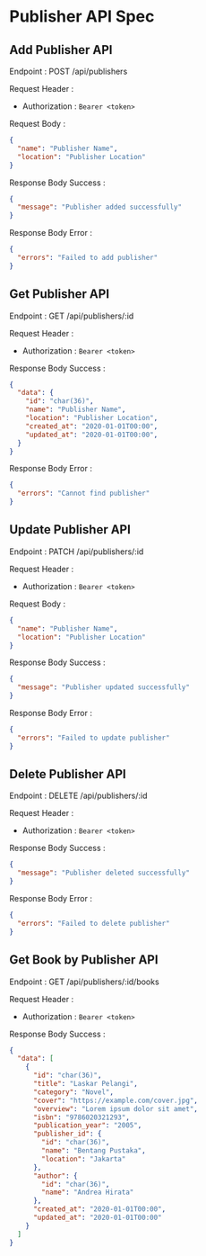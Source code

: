 # Publisher API Spec

## Add Publisher API

Endpoint :  POST /api/publishers

Request Header :

- Authorization : `Bearer <token>`

Request Body :

```json
{
  "name": "Publisher Name",
  "location": "Publisher Location"
}
```

Response Body Success :

```json
{
  "message": "Publisher added successfully"
}
```

Response Body Error :

```json
{
  "errors": "Failed to add publisher"
}
```

## Get Publisher API

Endpoint : GET /api/publishers/:id

Request Header :

- Authorization : `Bearer <token>`

Response Body Success :

```json
{
  "data": {
    "id": "char(36)",
    "name": "Publisher Name",
    "location": "Publisher Location",
    "created_at": "2020-01-01T00:00",
    "updated_at": "2020-01-01T00:00",
  }
}
```

Response Body Error :

```json
{
  "errors": "Cannot find publisher"
}
```

## Update Publisher API

Endpoint : PATCH /api/publishers/:id

Request Header :
- Authorization : `Bearer <token>`

Request Body :

```json
{
  "name": "Publisher Name",
  "location": "Publisher Location"
}
```

Response Body Success :

```json
{
  "message": "Publisher updated successfully"
}
```

Response Body Error :

```json
{
  "errors": "Failed to update publisher"
}
```

## Delete Publisher API

Endpoint : DELETE /api/publishers/:id

Request Header :
- Authorization : `Bearer <token>`

Response Body Success :

```json
{
  "message": "Publisher deleted successfully"
}
```

Response Body Error :

```json
{
  "errors": "Failed to delete publisher"
}
```

## Get Book by Publisher API

Endpoint : GET /api/publishers/:id/books

Request Header :
- Authorization : `Bearer <token>`

Response Body Success :

```json
{
  "data": [
    {
      "id": "char(36)",
      "title": "Laskar Pelangi",
      "category": "Novel",
      "cover": "https://example.com/cover.jpg",
      "overview": "Lorem ipsum dolor sit amet",
      "isbn": "9786020321293",
      "publication_year": "2005",
      "publisher_id": {
        "id": "char(36)",
        "name": "Bentang Pustaka",
        "location": "Jakarta"
      },
      "author": {
        "id": "char(36)",
        "name": "Andrea Hirata"
      },
      "created_at": "2020-01-01T00:00",
      "updated_at": "2020-01-01T00:00"
    }
  ]
}
```
